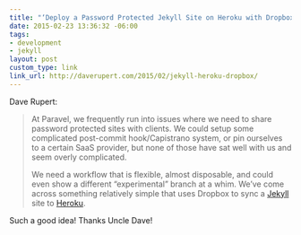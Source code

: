 ```yaml
---
title: "‘Deploy a Password Protected Jekyll Site on Heroku with Dropbox’"
date: 2015-02-23 13:36:32 -06:00
tags:
- development
- jekyll
layout: post
custom_type: link
link_url: http://daverupert.com/2015/02/jekyll-heroku-dropbox/
---
```


Dave Rupert:

> At Paravel, we frequently run into issues where we need to share password protected sites with clients. We could setup some complicated post-commit hook/Capistrano system, or pin ourselves to a certain SaaS provider, but none of those have sat well with us and seem overly complicated.
>
> We need a workflow that is flexible, almost disposable, and could even show a different “experimental” branch at a whim. We’ve come across something relatively simple that uses Dropbox to sync a [Jekyll](http://jekyllrb.com/) site to [Heroku](http://heroku.com/).

Such a good idea! Thanks Uncle Dave!

